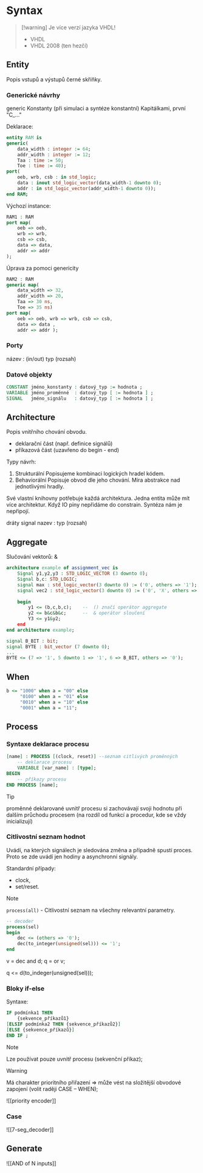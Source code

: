 # Syntax
> [!warning] Je více verzí jazyka VHDL!
>- VHDL
>- VHDL 2008 (ten hezčí)

## Entity
Popis vstupů a výstupů černé skříňky.

### Generické návrhy
generic
Konstanty (při simulaci a syntéze konstantní)
Kapitálkami, první "C_..."

Deklarace:
```VHDL
entity RAM is
generic(
	data_width : integer := 64;
	addr_width : integer := 12;
	Taa : time := 50; 
	Toe : time := 40); 
port(
	oeb, wrb, csb : in std_logic;
	data : inout std_logic_vector(data_width-1 downto 0);
	addr : in std_logic_vector(addr_width-1 downto 0));
end RAM;
```

Výchozí instance:
```VHDL
RAM1 : RAM 
port map(
	oeb => oeb, 
	wrb => wrb, 
	csb => csb,
	data => data,
	addr => addr 
);
```

Úprava za pomoci genericity
```VHDL
RAM2 : RAM 
generic map(
	data_width => 32,
	addr_width => 20,
	Taa => 30 ns,
	Toe => 35 ns)
port map(
	oeb => oeb, wrb => wrb, csb => csb,
	data => data ,
	addr => addr );
```

### Porty
název : (in/out) typ (rozsah)

### Datové objekty
```VHDL
CONSTANT jméno_konstanty : datový_typ := hodnota ;
VARIABLE jméno_proměnné  : datový_typ [ := hodnota ] ;
SIGNAL   jméno_signálu   : datový_typ [ := hodnota ] ;
```

## Architecture
Popis vnitřního chování obvodu. 
- deklarační část (např. definice signálů)
- příkazová část (uzavřeno do begin - end)

Typy návrh:
1. Strukturální
   Popisujeme kombinaci logických hradel kódem.
2. Behaviorální
   Popisuje obvod dle jeho chování. Míra abstrakce nad jednotlivými hradly.

Své vlastní knihovny potřebuje každá architektura. 
Jedna entita může mít více architektur. 
Když IO piny nepřidáme do constrain. Syntéza nám je nepřipojí. 

dráty
signal nazev : typ (rozsah)


## Aggregate
Slučování vektorů: &
```VHDL
architecture example of assignment_vec is 	
	Signal y1,y2,y3 : STD_LOGIC_VECTOR (3 downto 0);
	Signal b,c: STD_LOGIC;
	signal max : std_logic_vector(3 downto 0) := ('0', others => '1');
	signal vec2 : std_logic_vector(3 downto 0) := ('0', 'X', others => '1');
	
	begin
		y1 <= (b,c,b,c);	--	() značí operátor aggregate
		y2 <= b&c&b&c; 	    -- 	& operátor sloučení
		Y3 <= y1&y2;
	end
end architecture example; 
```

```VHDL
signal B_BIT : bit;
signal BYTE : bit_vector (7 downto 0);
...
BYTE <= (7 => '1', 5 downto 1 => '1', 6 => B_BIT, others => '0');
```

## When
```VHDL
b <= "1000" when a = "00" else 
	 "0100" when a = "01" else 
	 "0010" when a = "10" else 
	 "0001" when a = "11";
```

## Process
### Syntaxe deklarace procesu
```VHDL
[name] : PROCESS [(clock, reset)] --seznam citlivých proměnných
	-- deklarace procesu
	VARIABLE [var_name] : [type];
BEGIN
	-- příkazy procesu
END PROCESS [name];
```

> [!tip]
> proměnné deklarované uvnitř procesu si zachovávají svoji hodnotu při dalším průchodu procesem (na rozdíl od funkcí a procedur, kde se vždy inicializují)

### Citlivostní seznam hodnot
Uvádí, na kterých signálech je sledována změna a případně spustí proces. Proto se zde uvádí jen hodiny a asynchronní signály.

Standardní případy:
- clock,
- set/reset.

> [!note] 
> `process(all)` - Citlivostní seznam na všechny relevantní parametry.


```VHDL
-- decoder
process(sel)
begin
	dec <= (others => '0');
	dec(to_integer(unsigned(sel))) <= '1';
end
```

v = dec and d;
q = or v;

q <= d(to_indeger(unsigned(sel)));

### Bloky if-else

Syntaxe:
```VHDL
IF podmínka1 THEN 
	{sekvence_příkazů1}
[ELSIF podmínka2 THEN {sekvence_příkazů2}]
[ELSE {sekvence_příkazů}]
END IF ;
```

> [!note]
> Lze používat pouze uvnitř procesu (sekvenční příkaz);

> [!warning]
> Má charakter prioritního přiřazení => může vést na složitější obvodové zapojení (volit raději CASE – WHEN);

![[priority encoder]]

### Case
![[7-seg_decoder]]

## Generate
![[AND of N inputs]]
